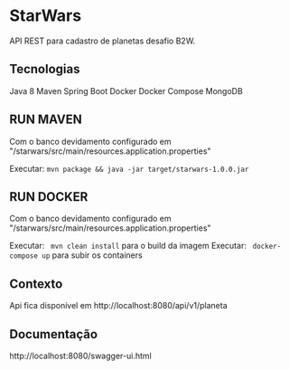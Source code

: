 # StarWars
API REST para cadastro de planetas desafio B2W.

## Tecnologias

Java 8
Maven
Spring Boot
Docker
Docker Compose
MongoDB

## RUN MAVEN
Com o banco devidamento configurado em "/starwars/src/main/resources.application.properties"

Executar: ``` mvn package && java -jar target/starwars-1.0.0.jar ```

## RUN DOCKER
Com o banco devidamento configurado em "/starwars/src/main/resources.application.properties"

Executar: ``` mvn clean install``` para o build da imagem
Executar: ``` docker-compose up``` para subir os containers

## Contexto
Api fica disponível em http://localhost:8080/api/v1/planeta

## Documentação
http://localhost:8080/swagger-ui.html
